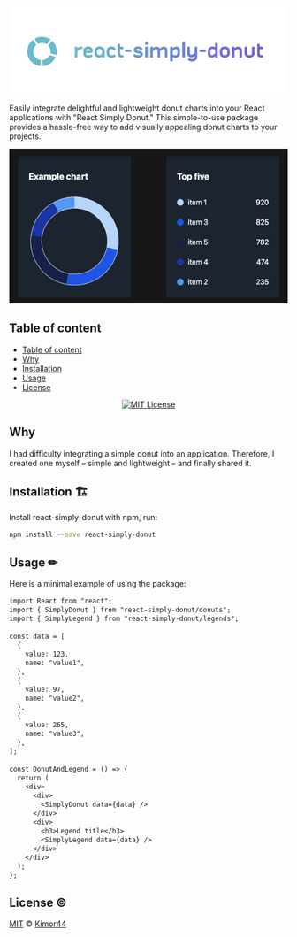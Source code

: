<p align="center"><img src="https://github.com/kimor44/react-simply-donut/blob/main/src/assets/img/react-simply-donut-logo-transparent.png"></p>

Easily integrate delightful and lightweight donut charts into your React applications with "React Simply Donut." This simple-to-use package provides a hassle-free way to add visually appealing donut charts to your projects.

<p align="center"><img src="https://github.com/kimor44/react-simply-donut/blob/main/src/assets/img/donut-example.png"></p>

## Table of content

- [Table of content](#table-of-content-📓)
- [Why](#why)
- [Installation](#installation-🏗)
- [Usage](#usage-✏)
- [License](#license-©)
<div style="text-align: center;">

[![MIT License](https://img.shields.io/badge/License-MIT-green.svg)](https://choosealicense.com/licenses/mit/)

</div>

## Why

I had difficulty integrating a simple donut into an application. Therefore, I created one myself – simple and lightweight – and finally shared it.

## Installation 🏗

Install react-simply-donut with npm, run:

```bash
npm install --save react-simply-donut
```

## Usage ✏

Here is a minimal example of using the package:

```tsx
import React from "react";
import { SimplyDonut } from "react-simply-donut/donuts";
import { SimplyLegend } from "react-simply-donut/legends";

const data = [
  {
    value: 123,
    name: "value1",
  },
  {
    value: 97,
    name: "value2",
  },
  {
    value: 265,
    name: "value3",
  },
];

const DonutAndLegend = () => {
  return (
    <div>
      <div>
        <SimplyDonut data={data} />
      </div>
      <div>
        <h3>Legend title</h3>
        <SimplyLegend data={data} />
      </div>
    </div>
  );
};
```

## License ©

[MIT](https://choosealicense.com/licenses/mit/) © [Kimor44](https://github.com/kimor44)
